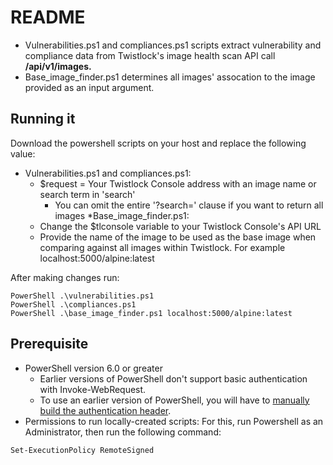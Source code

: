 # README
* Vulnerabilities.ps1 and compliances.ps1 scripts extract vulnerability and compliance data from Twistlock's image health scan API call **/api/v1/images.**
* Base_image_finder.ps1 determines all images' assocation to the image provided as an input argument.

## Running it
Download the powershell scripts on your host and replace the following value:
* Vulnerabilities.ps1 and compliances.ps1:
  * $request = Your Twistlock Console address with an image name or search term in 'search'
    * You can omit the entire '?search=<image>' clause if you want to return all images
*Base_image_finder.ps1:
  * Change the $tlconsole variable to your Twistlock Console's API URL
  * Provide the name of the image to be used as the base image when comparing against all images within Twistlock. For example localhost:5000/alpine:latest 

After making changes run:
```
PowerShell .\vulnerabilities.ps1
PowerShell .\compliances.ps1
PowerShell .\base_image_finder.ps1 localhost:5000/alpine:latest
```

## Prerequisite 
* PowerShell version 6.0 or greater
  * Earlier versions of PowerShell don't support basic authentication with Invoke-WebRequest.
  * To use an earlier version of PowerShell, you will have to [manually build the authentication header](https://pallabpain.wordpress.com/2016/09/14/rest-api-call-with-basic-authentication-in-powershell/).
* Permissions to run locally-created scripts:
For this, run Powershell as an Administrator, then run the following command:
```
Set-ExecutionPolicy RemoteSigned
```
